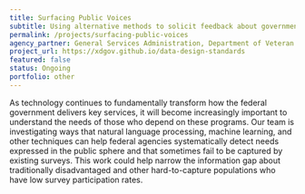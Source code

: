 ```yaml
---
title: Surfacing Public Voices
subtitle: Using alternative methods to solicit feedback about government-provided services.
permalink: /projects/surfacing-public-voices
agency_partner: General Services Administration, Department of Veteran Affairs
project_url: https://xdgov.github.io/data-design-standards
featured: false
status: Ongoing
portfolio: other 
---
```

<p>
  As technology continues to fundamentally transform how the federal government delivers key services, it will become increasingly important to understand the needs of those who depend on these programs. Our team is investigating ways that natural language processing, machine learning, and other techniques can help federal agencies systematically detect needs expressed in the public sphere and that sometimes fail to be captured by existing surveys. This work could help narrow the information gap about traditionally disadvantaged and other hard-to-capture populations who have low survey participation rates.
</p>
